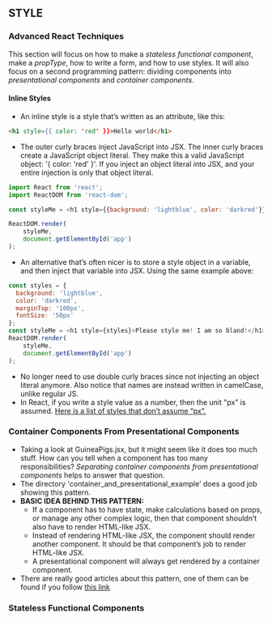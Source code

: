 ## STYLE
### Advanced React Techniques
This section will focus on how to make a *stateless functional component*, make a *propType*,
how to write a form, and how to use styles.
It will also focus on a second programming pattern: dividing components into
*presentational components* and *container components*.

#### Inline Styles
- An inline style is a style that’s written as an attribute, like this:
```html
<h1 style={{ color: 'red' }}>Hello world</h1>
```
- The outer curly braces inject JavaScript into JSX. The inner curly braces create a JavaScript object literal. They make this a valid JavaScript object:
'{ color: 'red' }'. If you inject an object literal into JSX, and your entire injection is only that object literal.
```javascript
import React from 'react';
import ReactDOM from 'react-dom';

const styleMe = <h1 style={{background: 'lightblue', color: 'darkred'}}>Please style me! I am so bland!</h1>;

ReactDOM.render(
	styleMe,
	document.getElementById('app')
);
```
- An alternative that’s often nicer is to store a style object in a variable, and then inject that variable into JSX.
Using the same example above:
```javascript
const styles = {
  background: 'lightblue',
  color: 'darkred',
  marginTop: '100px',
  fontSize: '50px'
};
const styleMe = <h1 style={styles}>Please style me! I am so bland!</h1>;
ReactDOM.render(
	styleMe,
	document.getElementById('app')
);
```
- No longer need to use double curly braces since not injecting an object literal anymore.
Also notice that names are instead written in camelCase, unlike regular JS.
- In React, if you write a style value as a number, then the unit "px" is assumed.
[Here is a list of styles that don’t assume “px”.](https://reactjs.org/docs/dom-elements.html)

### Container Components From Presentational Components
- Taking a look at GuineaPigs.jsx, but it might seem like it does too much stuff.
How can you tell when a component has too many responsibilities?
*Separating container components from presentational components* helps to answer that question.
- The directory 'container_and_presentational_example' does a good job showing this pattern.
- **BASIC IDEA BEHIND THIS PATTERN:**
    - If a component has to have state, make calculations based on props, or
    manage any other complex logic, then that component shouldn’t also have to
    render HTML-like JSX.
    - Instead of rendering HTML-like JSX, the component should render another
    component. It should be that component’s job to render HTML-like JSX.
    - A presentational component will always get rendered by a container component.
- There are really good articles about this pattern, one of them can be found
if you follow [this link](https://medium.com/@learnreact/container-components-c0e67432e005)

### Stateless Functional Components
